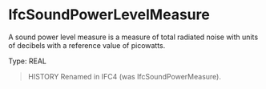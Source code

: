 # IfcSoundPowerLevelMeasure

A sound power level measure is a measure of total radiated noise with units of decibels with a reference value of picowatts.

Type: REAL

> HISTORY  Renamed in IFC4 (was IfcSoundPowerMeasure).
